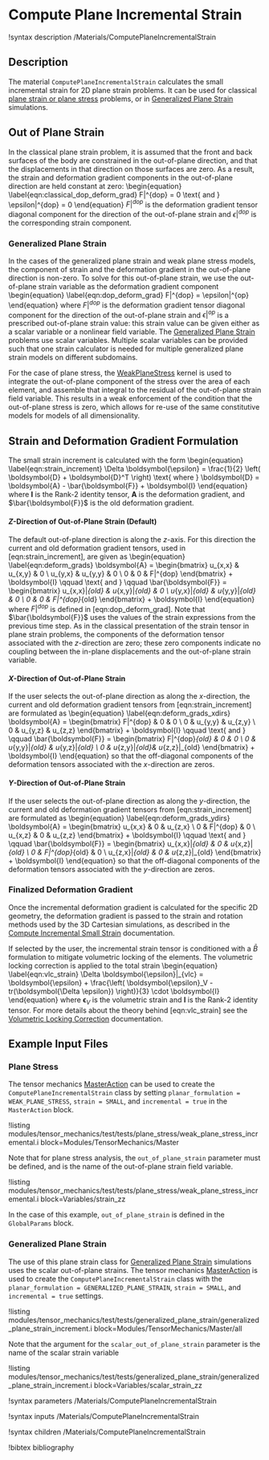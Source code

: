 # Compute Plane Incremental Strain

!syntax description /Materials/ComputePlaneIncrementalStrain

## Description

The material `ComputePlaneIncrementalStrain` calculates the small incremental
strain for 2D plane strain problems. It can be used for classical
[plane strain or plane stress](https://en.wikipedia.org/wiki/Plane_stress)
problems, or in
[Generalized Plane Strain](tensor_mechanics/generalized_plane_strain.md) simulations.

## Out of Plane Strain

In the classical plane strain problem, it is assumed that the front and back
surfaces of the body are constrained in the out-of-plane direction, and that
the displacements in that direction on those surfaces are zero. As a 
result, the strain and deformation gradient components in the out-of-plane
direction are held constant at zero:
\begin{equation}
  \label{eqn:classical_dop_deform_grad}
  F|^{dop} = 0 \text{  and  } \epsilon|^{dop} = 0
\end{equation}
$F|^{dop}$ is the deformation gradient tensor diagonal component for the
direction of the out-of-plane strain and $\epsilon|^{dop}$ is the corresponding
strain component.

### Generalized Plane Strain

In the cases of the generalized plane strain and weak plane stress models, the
component of strain and the deformation gradient in the out-of-plane direction
is non-zero. To solve for this out-of-plane strain, we use the out-of-plane
strain variable as the deformation gradient component
\begin{equation}
  \label{eqn:dop_deform_grad}
  F|^{dop} = \epsilon|^{op}
\end{equation}
where $F|^{dop}$ is the deformation gradient tensor diagonal component for the
direction of the out-of-plane strain and $\epsilon|^{op}$ is a prescribed
out-of-plane strain value: this strain value can be given either as a scalar
variable or a nonlinear field variable.
The [Generalized Plane Strain](tensor_mechanics/generalized_plane_strain.md)
problems use scalar variables. Multiple scalar variables can be provided such
that one strain calculator is needed for multiple generalized plane strain
models on different subdomains.

For the case of plane stress, the [WeakPlaneStress](WeakPlaneStress.md) kernel
is used to integrate the out-of-plane component of the stress over the area of
each element, and assemble that integral to the residual of the out-of-plane
strain field variable. This results in a weak enforcement of the condition that
the out-of-plane stress is zero, which allows for re-use of the same constitutive
models for models of all dimensionality.

## Strain and Deformation Gradient Formulation

The small strain increment is calculated with the form
\begin{equation}
  \label{eqn:strain_increment}
  \Delta \boldsymbol{\epsilon} = \frac{1}{2} \left( \boldsymbol{D} + \boldsymbol{D}^T \right)
  \text{ where } \boldsymbol{D} = \boldsymbol{A} - \bar{\boldsymbol{F}} + \boldsymbol{I}
\end{equation}
where $\boldsymbol{I}$ is the Rank-2 identity tensor, $\boldsymbol{A}$ is the deformation
gradient, and $\bar{\boldsymbol{F}}$ is the old deformation gradient.

#### $Z$-Direction of Out-of-Plane Strain (Default)

The default out-of-plane direction is along the $z$-axis. For this direction
the current and old deformation gradient tensors, used in
[eqn:strain_increment], are given as
\begin{equation}
  \label{eqn:deform_grads}
  \boldsymbol{A} = \begin{bmatrix}
                u_{x,x} & u_{x,y} & 0 \\
                u_{y,x} & u_{y,y} & 0 \\
                0 & 0 & F|^{dop}
              \end{bmatrix} + \boldsymbol{I}
  \qquad \text{  and  } \qquad
  \bar{\boldsymbol{F}} = \begin{bmatrix}
                u_{x,x}|_{old} & u_{x,y}|_{old} & 0 \\
                u_{y,x}|_{old} & u_{y,y}|_{old} & 0 \\
                0 & 0 & F|^{dop}_{old}
              \end{bmatrix} + \boldsymbol{I}
\end{equation}
where $F|^{dop}$ is defined in [eqn:dop_deform_grad].
Note that $\bar{\boldsymbol{F}}$ uses the values of the strain expressions from
the previous time step.
As in the classical presentation of the strain tensor in plane strain problems,
the components of the deformation tensor associated with the $z$-direction are
zero; these zero components indicate no coupling between the in-plane displacements
and the out-of-plane strain variable.

#### $X$-Direction of Out-of-Plane Strain

If the user selects the out-of-plane direction as along the $x$-direction, the
current and old deformation gradient tensors from [eqn:strain_increment] are
formulated as
\begin{equation}
  \label{eqn:deform_grads_xdirs}
  \boldsymbol{A} = \begin{bmatrix}
                F|^{dop} & 0 & 0 \\
                0 & u_{y,y} & u_{z,y} \\
                0 & u_{y,z} & u_{z,z}
              \end{bmatrix} + \boldsymbol{I}
  \qquad \text{  and  } \qquad
  \bar{\boldsymbol{F}} = \begin{bmatrix}
                F|^{dop}_{old} & 0 & 0 \\
                0 & u_{y,y}|_{old} & u_{y,z}|_{old} \\
                0 & u_{z,y}|_{old}& u_{z,z}|_{old}
              \end{bmatrix} + \boldsymbol{I}
\end{equation}
so that the off-diagonal components of the deformation tensors associated with
the $x$-direction are zeros.

#### $Y$-Direction of Out-of-Plane Strain

If the user selects the out-of-plane direction as along the $y$-direction, the
current and old deformation gradient tensors from [eqn:strain_increment] are
formulated as
\begin{equation}
  \label{eqn:deform_grads_ydirs}
  \boldsymbol{A} = \begin{bmatrix}
                u_{x,x} & 0 & u_{z,x} \\
                0 & F|^{dop} & 0 \\
                u_{x,z} & 0 & u_{z,z}
              \end{bmatrix} + \boldsymbol{I}
  \qquad \text{  and  } \qquad
  \bar{\boldsymbol{F}} = \begin{bmatrix}
                u_{x,x}|_{old} & 0 & u_{x,z}|_{old} \\
                0 & F|^{dop}_{old} & 0 \\
                u_{z,x}|_{old} & 0 & u_{z,z}|_{old}
              \end{bmatrix} + \boldsymbol{I}
\end{equation}
so that the off-diagonal components of the deformation tensors associated with
the $y$-direction are zeros.

### Finalized Deformation Gradient

Once the incremental deformation gradient is calculated for the specific 2D geometry,
the deformation gradient is passed to the strain and rotation methods used by the
3D Cartesian simulations, as described in the
[Compute Incremental Small Strain](ComputeIncrementalSmallStrain.md) documentation.

If selected by the user, the incremental strain tensor is conditioned with
a $\bar{B}$ formulation to mitigate volumetric locking of the elements.
The volumetric locking correction is applied to the total strain
\begin{equation}
  \label{eqn:vlc_strain}
  \Delta \boldsymbol{\epsilon}|_{vlc} = \boldsymbol{\epsilon} + \frac{\left( \boldsymbol{\epsilon}_V - tr(\boldsymbol{\Delta \epsilon}) \right)}{3} \cdot \boldsymbol{I}
\end{equation}
where $\boldsymbol{\epsilon}_V$ is the volumetric strain and $\boldsymbol{I}$
is the Rank-2 identity tensor. For more details about the theory
behind [eqn:vlc_strain] see the
[Volumetric Locking Correction](/tensor_mechanics/VolumetricLocking.md)
documentation.

## Example Input Files

### Plane Stress

The tensor mechanics [MasterAction](/Modules/TensorMechanics/Master/index.md)
can be used to create the `ComputePlaneIncrementalStrain` class by setting
`planar_formulation = WEAK_PLANE_STRESS`, `strain = SMALL`, and `incremental = true` in the
`MasterAction` block.

!listing modules/tensor_mechanics/test/tests/plane_stress/weak_plane_stress_incremental.i block=Modules/TensorMechanics/Master

Note that for plane stress analysis, the `out_of_plane_strain` parameter must be
defined, and is the name of the out-of-plane strain field variable.

!listing modules/tensor_mechanics/test/tests/plane_stress/weak_plane_stress_incremental.i block=Variables/strain_zz

In the case of this example, `out_of_plane_strain` is defined in the `GlobalParams` block.

### Generalized Plane Strain

The use of this plane strain class for
[Generalized Plane Strain](tensor_mechanics/generalized_plane_strain.md)
simulations uses the scalar out-of-plane strains. The tensor mechanics
[MasterAction](/Modules/TensorMechanics/Master/index.md) is used to create the
`ComputePlaneIncrementalStrain` class with the `planar_formulation = GENERALIZED_PLANE_STRAIN`,
`strain = SMALL`, and `incremental = true` settings.

!listing modules/tensor_mechanics/test/tests/generalized_plane_strain/generalized_plane_strain_increment.i block=Modules/TensorMechanics/Master/all

Note that the argument for the `scalar_out_of_plane_strain` parameter is the
name of the scalar strain variable

!listing modules/tensor_mechanics/test/tests/generalized_plane_strain/generalized_plane_strain_increment.i block=Variables/scalar_strain_zz


!syntax parameters /Materials/ComputePlaneIncrementalStrain

!syntax inputs /Materials/ComputePlaneIncrementalStrain

!syntax children /Materials/ComputePlaneIncrementalStrain

!bibtex bibliography
